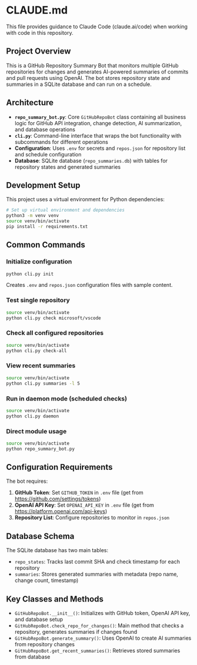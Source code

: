 # CLAUDE.md

This file provides guidance to Claude Code (claude.ai/code) when working with code in this repository.

## Project Overview

This is a GitHub Repository Summary Bot that monitors multiple GitHub repositories for changes and generates AI-powered summaries of commits and pull requests using OpenAI. The bot stores repository state and summaries in a SQLite database and can run on a schedule.

## Architecture

- **`repo_summary_bot.py`**: Core `GitHubRepoBot` class containing all business logic for GitHub API integration, change detection, AI summarization, and database operations
- **`cli.py`**: Command-line interface that wraps the bot functionality with subcommands for different operations
- **Configuration**: Uses `.env` for secrets and `repos.json` for repository list and schedule configuration
- **Database**: SQLite database (`repo_summaries.db`) with tables for repository states and generated summaries

## Development Setup

This project uses a virtual environment for Python dependencies:

```bash
# Set up virtual environment and dependencies
python3 -m venv venv
source venv/bin/activate
pip install -r requirements.txt
```

## Common Commands

### Initialize configuration
```bash
python cli.py init
```
Creates `.env` and `repos.json` configuration files with sample content.

### Test single repository
```bash
source venv/bin/activate
python cli.py check microsoft/vscode
```

### Check all configured repositories
```bash
source venv/bin/activate
python cli.py check-all
```

### View recent summaries
```bash
source venv/bin/activate
python cli.py summaries -l 5
```

### Run in daemon mode (scheduled checks)
```bash
source venv/bin/activate
python cli.py daemon
```

### Direct module usage
```bash
source venv/bin/activate
python repo_summary_bot.py
```

## Configuration Requirements

The bot requires:
1. **GitHub Token**: Set `GITHUB_TOKEN` in `.env` file (get from https://github.com/settings/tokens)
2. **OpenAI API Key**: Set `OPENAI_API_KEY` in `.env` file (get from https://platform.openai.com/api-keys)
3. **Repository List**: Configure repositories to monitor in `repos.json`

## Database Schema

The SQLite database has two main tables:
- `repo_states`: Tracks last commit SHA and check timestamp for each repository
- `summaries`: Stores generated summaries with metadata (repo name, change count, timestamp)

## Key Classes and Methods

- `GitHubRepoBot.__init__()`: Initializes with GitHub token, OpenAI API key, and database setup
- `GitHubRepoBot.check_repo_for_changes()`: Main method that checks a repository, generates summaries if changes found
- `GitHubRepoBot.generate_summary()`: Uses OpenAI to create AI summaries from repository changes
- `GitHubRepoBot.get_recent_summaries()`: Retrieves stored summaries from database